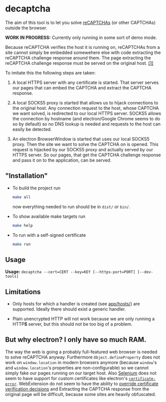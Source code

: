 # decaptcha

The aim of this tool is to let you solve [reCAPTCHAs](https://developers.google.com/recaptcha/intro)
(or other CAPTCHAs) outside the browser.

**WORK IN PROGRESS:** Currently only running in some sort of demo mode.

Because reCAPTCHA verifies the host it is running on, reCAPTCHAs from a site
cannot simply be embedded somewehere else with code extracting the reCAPTCHA
challenge response around them. The page extracting the reCAPTCHA challenge
response must be served on the original host. [[1]](https://developers.google.com/recaptcha/docs/domain_validation "Domain/Package Name Validation")

To imitate this the following steps are taken:

 1. A local HTTPS server with any certificate is started. That server serves
    our pages that can embed the CAPTCHA and extract the CAPTCHA response.

 2. A local SOCKS5 proxy is started that allows us to hijack connections to
    the original host. Any connection request to the host, whose CAPTCHA we want
    solved, is redirected to our local HTTPS server. SOCKS5 allows the
    connection by hostname (and electron/Google Chrome seems to do so by
    default) so no DNS lookup is needed and requests to the host can easily be
    detected.

 3. An electron BrowserWindow is started that uses our local SOCKS5 proxy. Then
    the site we want to solve the CAPTCHA on is opened. This request is
    hijacked by our SOCKS5 proxy and actually served by our HTTPS server. So our
    pages, that get the CAPTCHA challenge response and pass it on to the
    application, can be served.

## "Installation"

  * To build the project run

    ```sh
    make all
    ```

    now everything needed to run should be in `dist/` or `bin/`.

  * To show available make targets run

    ```sh
    make help
    ```

  * To run with a self-signed certificate

    ```sh
    make run
    ```

## Usage

**Usage:** `decaptcha --cert=CERT --key=KEY [--https-port=PORT] [--dev-tools]`

## Limitations

  * Only hosts for which a handler is created (see [app/hosts/](https://github.com/schnusch/decaptcha/tree/master/app/hosts))
    are supported. Ideally there should exist a generic handler.

  * Plain unencrypted HTTP will not work because we are only running a HTTP**S**
    server, but this should not be too big of a problem.

## But why electron? I only have so much RAM.

The way the web is going a probably full-featured web browser is needed to solve
reCAPTCHA anyway. Furthermore `Object.defineProperty` does not work on
`window.location` in modern browsers anymore (because `window`'s and
`window.location`'s properties are non-configurable) so we cannot simply fake
our pages running on our target host. Also [Selenium](https://www.selenium.dev/documentation/en/webdriver/ "Selenium WebDriver")
does not seem to have support for custom certificates like electron's
[`certificate-error`](https://www.electronjs.org/docs/api/app#event-certificate-error).
WebExtension do not seem to have the ability to [override certificate
verification decisions](https://bugzilla.mozilla.org/show_bug.cgi?id=1435951)
and Extracting the CAPTCHA response from the original page will be difficult,
because some sites are heavily obfuscated.
